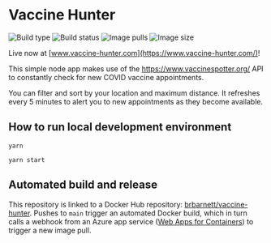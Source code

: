 # Vaccine Hunter

![Build type](https://img.shields.io/docker/cloud/automated/brbarnett/vaccine-hunter)
![Build status](https://img.shields.io/docker/cloud/build/brbarnett/vaccine-hunter)
![Image pulls](https://img.shields.io/docker/pulls/brbarnett/vaccine-hunter)
![Image size](https://img.shields.io/docker/image-size/brbarnett/vaccine-hunter/latest)

Live now at [www.vaccine-hunter.com](https://www.vaccine-hunter.com/)!

This simple node app makes use of the https://www.vaccinespotter.org/ API to constantly check for new COVID vaccine appointments.

You can filter and sort by your location and maximum distance. It refreshes every 5 minutes to alert you to new appointments as they become available.

## How to run local development environment
```
yarn

yarn start
```

## Automated build and release
This repository is linked to a Docker Hub repository: [brbarnett/vaccine-hunter](https://hub.docker.com/repository/docker/brbarnett/vaccine-hunter). Pushes to `main` trigger an automated Docker build, which in turn calls a webhook from an Azure app service ([Web Apps for Containers](https://azure.microsoft.com/en-us/services/app-service/containers/)) to trigger a new image pull.